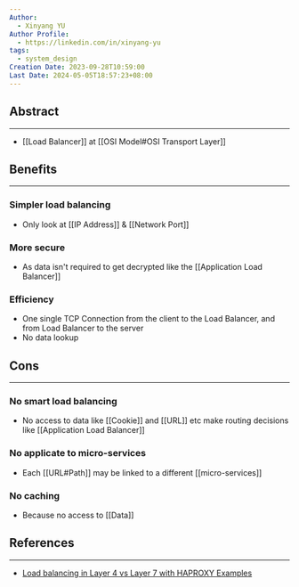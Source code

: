 ```yaml
---
Author:
  - Xinyang YU
Author Profile:
  - https://linkedin.com/in/xinyang-yu
tags:
  - system_design
Creation Date: 2023-09-28T10:59:00
Last Date: 2024-05-05T18:57:23+08:00
---
```

## Abstract
---
- [[Load Balancer]]  at [[OSI Model#OSI Transport Layer]]


## Benefits
---
### Simpler load balancing
- Only look at [[IP Address]] & [[Network Port]]
### More secure 
- As data isn't required to get decrypted like the [[Application Load Balancer]]
### Efficiency
- One single TCP Connection from the client to the Load Balancer, and from Load Balancer to the server
- No data lookup

## Cons
---
### No smart load balancing
- No access to data like [[Cookie]] and [[URL]] etc make routing decisions like [[Application Load Balancer]]
### No applicate to micro-services
- Each [[URL#Path]] may be linked to a different [[micro-services]]
### No caching
- Because no access to [[Data]]


## References
---
- [Load balancing in Layer 4 vs Layer 7 with HAPROXY Examples](https://www.youtube.com/watch?v=aKMLgFVxZYk&t=1186s)